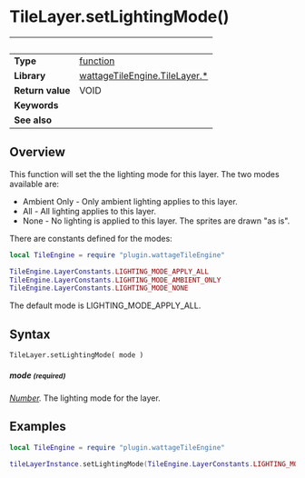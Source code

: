 # TileLayer.setLightingMode()

|                      | &nbsp;
| -------------------- | ---------------------------------------------------------------
| __Type__             | [function](http://docs.coronalabs.com/api/type/Function.html)
| __Library__          | [wattageTileEngine.TileLayer.*](type_tileLayer.markdown)
| __Return value__     | VOID
| __Keywords__         |
| __See also__         |


## Overview

This function will set the the lighting mode for this layer.  The two
modes available are:

* Ambient Only - Only ambient lighting applies to this layer.
* All - All lighting applies to this layer.
* None - No lighting is applied to this layer.  The sprites
are drawn "as is".

There are constants defined for the modes:

``````lua
local TileEngine = require "plugin.wattageTileEngine"

TileEngine.LayerConstants.LIGHTING_MODE_APPLY_ALL
TileEngine.LayerConstants.LIGHTING_MODE_AMBIENT_ONLY
TileEngine.LayerConstants.LIGHTING_MODE_NONE
``````

The default mode is LIGHTING_MODE_APPLY_ALL.

## Syntax

	TileLayer.setLightingMode( mode )

##### mode <small>(required)</small>
_[Number](https://docs.coronalabs.com/api/type/Number.html)._
The lighting mode for the layer.

## Examples

``````lua
local TileEngine = require "plugin.wattageTileEngine"

tileLayerInstance.setLightingMode(TileEngine.LayerConstants.LIGHTING_MODE_AMBIENT_ONLY)
``````
